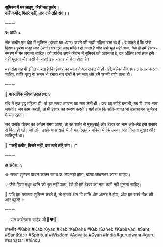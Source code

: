 **सुमिरन में मन लाइए, जैसे नाद कुरंग।**\
**कहैं कबीर, बिसरे नहीं, प्राण तजै तहि संग।।**

➖➖➖

**✨ अर्थ: ⤵**

संत कबीर इस दोहे में सुमिरन (ईश्वर का ध्यान) करने की गहरी महिमा बता रहे हैं। वे कहते हैं कि जैसे हिरण (कुरंग) मधुर नाद (ध्वनि) पर पूरी तरह मोहित हो जाता है और उसे भूल नहीं पाता, वैसे ही हमें ईश्वर-स्मरण में मन लगाना चाहिए। जो व्यक्ति अपने जीवन में सुमिरन को अपनाता है, वह अंतिम क्षणों तक इसे नहीं भूलता और उसी के सहारे इस संसार से विदा होता है।

यह दोहा यह भी इंगित करता है कि ईश्वर का ध्यान केवल संकट में ही नहीं, बल्कि जीवनभर लगातार करना चाहिए, ताकि मृत्यु के समय भी हमारा मन उन्हीं में रम जाए और हमें सच्ची शांति प्राप्त हो।

➖➖➖

**🌾 वास्तविक जीवन उदाहरण: ⤵**

गाँव में एक वृद्ध महिला थी, जो हर समय भगवान का नाम लेती थी। जब वह रसोई बनाती, तब भी 'राम-राम' जपती। जब काम करती, तो भी ईश्वर का स्मरण करती। यहाँ तक कि सोते-जागते भी उसका मन सुमिरन में रमा रहता।

जब उसके जीवन का अंतिम समय आया, तो वह शांति से मुस्कुराई और ईश्वर का नाम लेते-लेते इस संसार से विदा हो गई। जो लोग उसके पास खड़े थे, वे यह देखकर चकित थे कि उसका अंत कितना सुखद और शांतिपूर्ण था।

**📜 "कहैं कबीर, बिसरे नहीं, प्राण तजै तहि संग।।"**

➖➖➖

**🔥 संदेश: ⤵**

☸ सच्चा सुमिरन केवल कठिन समय के लिए नहीं होता, बल्कि जीवनभर करना चाहिए।

💡 जैसे हिरण मधुर ध्वनि को भूल नहीं पाता, वैसे ही हमें ईश्वर का नाम कभी नहीं भूलना चाहिए।

🙏 यदि हम लगातार सुमिरन करते हैं, तो हमारा अंत भी शांति और आनंद में होगा, और हम सच्चे मोक्ष की ओर बढ़ेंगे! ✨

➖➖➖

— संत कबीरदास साहेब जी 🙏❤️💯

#कबीर #Kabir #KabirGyan #KabirKeDohe #KabirSaheb #KabirVani #Sant #SantKabir #Spiritual #Wisdom #Advaita #Gyan #India #gurudwara #guru #sanatani #hindu
